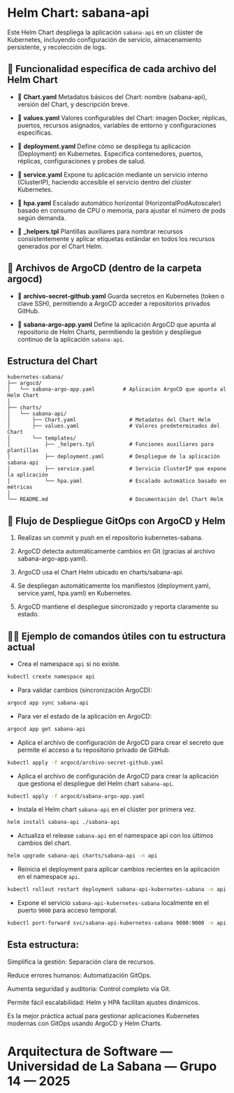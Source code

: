 # Helm Chart: sabana-api

Este Helm Chart despliega la aplicación `sabana-api` en un clúster de Kubernetes, incluyendo configuración de servicio, almacenamiento persistente, y recolección de logs.

## 📂 Funcionalidad específica de cada archivo del Helm Chart

- 📄 **Chart.yaml**	Metadatos básicos del Chart: nombre (sabana-api), versión del Chart, y descripción breve.


- 📄 **values.yaml**	Valores configurables del Chart: imagen Docker, réplicas, puertos, recursos asignados, variables de entorno y configuraciones específicas. 


- 📄 **deployment.yaml**	Define cómo se despliega tu aplicación (Deployment) en Kubernetes. Especifica contenedores, puertos, réplicas, configuraciones y probes de salud.


- 📄 **service.yaml**	Expone tu aplicación mediante un servicio interno (ClusterIP), haciendo accesible el servicio dentro del clúster Kubernetes.


- 📄 **hpa.yaml**	Escalado automático horizontal (HorizontalPodAutoscaler) basado en consumo de CPU o memoria, para ajustar el número de pods según demanda.


- 📄 **_helpers.tpl**	Plantillas auxiliares para nombrar recursos consistentemente y aplicar etiquetas estándar en todos los recursos generados por el Chart Helm.


## 📑 Archivos de ArgoCD (dentro de la carpeta argocd)

- 📄 **archivo-secret-github.yaml**	Guarda secretos en Kubernetes (token o clave SSH), permitiendo a ArgoCD acceder a repositorios privados GitHub.


- 📄 **sabana-argo-app.yaml**	Define la aplicación ArgoCD que apunta al repositorio de Helm Charts, permitiendo la gestión y despliegue continuo de la aplicación `sabana-api`.


## Estructura del Chart

```text
kubernetes-sabana/
├── argocd/
│   └── sabana-argo-app.yaml         # Aplicación ArgoCD que apunta al Helm Chart
│
├── charts/
│   └── sabana-api/
│       ├── Chart.yaml                 # Metadatos del Chart Helm
│       ├── values.yaml                # Valores predeterminados del Chart
│       └── templates/
│           ├── _helpers.tpl           # Funciones auxiliares para plantillas
│           ├── deployment.yaml        # Despliegue de la aplicación sabana-api
│           ├── service.yaml           # Servicio ClusterIP que expone la aplicación
│           └── hpa.yaml               # Escalado automático basado en métricas
│
└── README.md                          # Documentación del Chart Helm
```

## 🚀 Flujo de Despliegue GitOps con ArgoCD y Helm

1. Realizas un commit y push en el repositorio kubernetes-sabana.

2. ArgoCD detecta automáticamente cambios en Git (gracias al archivo sabana-argo-app.yaml).

3. ArgoCD usa el Chart Helm ubicado en charts/sabana-api.

4. Se despliegan automáticamente los manifiestos (deployment.yaml, service.yaml, hpa.yaml) en Kubernetes.

5. ArgoCD mantiene el despliegue sincronizado y reporta claramente su estado.


## 🧑‍💻 Ejemplo de comandos útiles con tu estructura actual
- Crea el namespace `api` si no existe.
```bash
kubectl create namespace api
```
- Para validar cambios (sincronización ArgoCD):
```bash
argocd app sync sabana-api
```

- Para ver el estado de la aplicación en ArgoCD:
```bash
argocd app get sabana-api
```

- Aplica el archivo de configuración de ArgoCD para crear el secreto que permite el acceso a tu repositorio privado de GitHub.
```bash
kubectl apply -f argocd/archivo-secret-github.yaml
```
- Aplica el archivo de configuración de ArgoCD para crear la aplicación que gestiona el despliegue del Helm chart `sabana-api`.
```bash
kubectl apply -f argocd/sabana-argo-app.yaml
```

- Instala el Helm chart `sabana-api` en el clúster por primera vez.
```bash
helm install sabana-api ./sabana-api
``` 

- Actualiza el release `sabana-api` en el namespace api con los últimos cambios del chart.
```bash
helm upgrade sabana-api charts/sabana-api -n api
``` 

- Reinicia el deployment para aplicar cambios recientes en la aplicación en el namespace `api`.
```bash
kubectl rollout restart deployment sabana-api-kubernetes-sabana -n api
``` 

- Expone el servicio `sabana-api-kubernetes-sabana` localmente en el puerto `9000` para acceso temporal.
```bash
kubectl port-forward svc/sabana-api-kubernetes-sabana 9000:9000 -n api
``` 


## Esta estructura:

Simplifica la gestión: Separación clara de recursos.

Reduce errores humanos: Automatización GitOps.

Aumenta seguridad y auditoría: Control completo vía Git.

Permite fácil escalabilidad: Helm y HPA facilitan ajustes dinámicos.


Es la mejor práctica actual para gestionar aplicaciones Kubernetes modernas con GitOps usando ArgoCD y Helm Charts.

# Arquitectura de Software — Universidad de La Sabana — Grupo 14 — 2025

